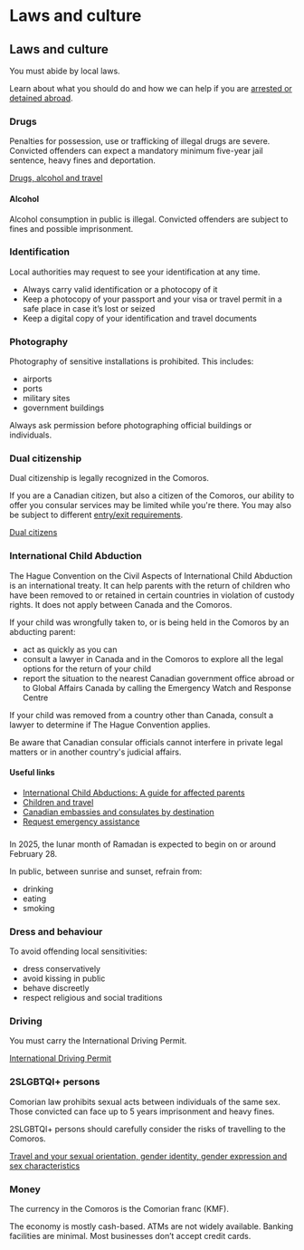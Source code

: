 # Laws and culture

## Laws and culture

You must abide by local laws.

Learn about what you should do and how we can help if you are [arrested or detained abroad](http://travel.gc.ca/assistance/emergency-info/arrest-detention).

### Drugs

Penalties for possession, use or trafficking of illegal drugs are severe. Convicted offenders can expect a mandatory minimum five-year jail sentence, heavy fines and deportation.

[Drugs, alcohol and travel](https://travel.gc.ca/travelling/health-safety/drugs)

#### Alcohol

Alcohol consumption in public is illegal. Convicted offenders are subject to fines and possible imprisonment.

### Identification

Local authorities may request to see your identification at any time.

* Always carry valid identification or a photocopy of it
* Keep a photocopy of your passport and your visa or travel permit in a safe place in case it’s lost or seized
* Keep a digital copy of your identification and travel documents

### Photography

Photography of sensitive installations is prohibited. This includes:

* airports
* ports
* military sites
* government buildings

Always ask permission before photographing official buildings or individuals.

### Dual citizenship

Dual citizenship is legally recognized in the Comoros.

If you are a Canadian citizen, but also a citizen of the Comoros, our ability to offer you consular services may be limited while you're there. You may also be subject to different [entry/exit requirements](#entryexit).

[Dual citizens](http://travel.gc.ca/travelling/documents/dual-citizenship)

### International Child Abduction

The Hague Convention on the Civil Aspects of International Child Abduction is an international treaty. It can help parents with the return of children who have been removed to or retained in certain countries in violation of custody rights. It does not apply between Canada and the Comoros.

If your child was wrongfully taken to, or is being held in the Comoros by an abducting parent:

* act as quickly as you can
* consult a lawyer in Canada and in the Comoros to explore all the legal options for the return of your child
* report the situation to the nearest Canadian government office abroad or to Global Affairs Canada by calling the Emergency Watch and Response Centre

If your child was removed from a country other than Canada, consult a lawyer to determine if The Hague Convention applies.

Be aware that Canadian consular officials cannot interfere in private legal matters or in another country's judicial affairs.

#### Useful links

* [International Child Abductions: A guide for affected parents](https://travel.gc.ca/travelling/publications/international-child-abductions)
* [Children and travel](https://travel.gc.ca/travelling/children)
* [Canadian embassies and consulates by destination](https://travel.gc.ca/assistance/embassies-consulates)
* [Request emergency assistance](https://travel.gc.ca/assistance/emergency-assistance)

### 

In 2025, the lunar month of Ramadan is expected to begin on or around February 28.

In public, between sunrise and sunset, refrain from:

* drinking
* eating
* smoking

### Dress and behaviour

To avoid offending local sensitivities:

* dress conservatively
* avoid kissing in public
* behave discreetly
* respect religious and social traditions

### Driving

You must carry the International Driving Permit.

[International Driving Permit](https://travel.gc.ca/travelling/documents/international-driving-permit)

### 2SLGBTQI+ persons

Comorian law prohibits sexual acts between individuals of the same sex. Those convicted can face up to 5 years imprisonment and heavy fines.

2SLGBTQI+ persons should carefully consider the risks of travelling to the Comoros.

[Travel and your sexual orientation, gender identity, gender expression and sex characteristics](https://travel.gc.ca/travelling/health-safety/lgbt-travel)

### Money

The currency in the Comoros is the Comorian franc (KMF).

The economy is mostly cash-based. ATMs are not widely available. Banking facilities are minimal. Most businesses don’t accept credit cards.
